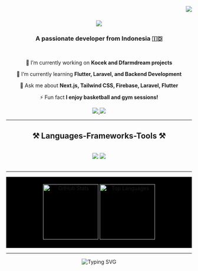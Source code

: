 <img align="right" src="https://visitor-badge.laobi.icu/badge?page_id=djaelani.djaelani" />

<h1 align="center">
    <img src="https://readme-typing-svg.herokuapp.com/?font=Righteous&size=35&center=true&vCenter=true&width=500&height=70&duration=4000&lines=Hi+There!+👋;+I'm+Djae!;" />
</h1>

<h3 align="center">A passionate developer from Indonesia 🇮🇩</h3>

<br/>

<div align="center">
 
 🔭 I’m currently working on **Kocek and Dfarmdream projects**
 
 🌱 I’m currently learning **Flutter, Laravel, and Backend Development**

 💬 Ask me about **Next.js, Tailwind CSS, Firebase, Laravel, Flutter**

 ⚡ Fun fact **I enjoy basketball and gym sessions!**

</div>
 
<div align="center"> 
  <a href="mailto:rizkidjaelani@gmail.com">
    <img src="https://img.shields.io/badge/Gmail-333333?style=for-the-badge&logo=gmail&logoColor=red" />
  </a>
  <a href="https://linkedin.com/in/rizkidjaelani" target="djaeikky@gmail.com">
    <img src="https://img.shields.io/badge/LinkedIn-0077B5?style=for-the-badge&logo=linkedin&logoColor=white" target="https://www.linkedin.com/in/rizki-d-6587b1319?utm_source=share&utm_campaign=share_via&utm_content=profile&utm_medium=android_app" />
  </a>
</div>

<hr/>

<h2 align="center">⚒️ Languages-Frameworks-Tools ⚒️</h2>
<br/>
<div align="center">
    <img src="https://skillicons.dev/icons?i=react,bootstrap,flutter,html,css,vscode,github,php,tailwind,git,laravel" />
    <img src="https://skillicons.dev/icons?i=javascript,postgresql,sass,firebase,mysql,flutter,nextjs,python" /><br>
</div>

<br/>
<hr/>

<div align="center" style="background-color: #000; padding: 20px;">
  <img 
    src="https://github-readme-stats.vercel.app/api?username=DJAErizki&hide_title=false&hide_rank=false&show_icons=true&include_all_commits=true&count_private=true&disable_animations=false&theme=blueberry&locale=en&hide_border=false" 
    height="150" alt="GitHub Stats" />
  <img 
    src="https://github-readme-stats.vercel.app/api/top-langs?username=DJAErizki&locale=en&hide_title=false&layout=compact&card_width=320&langs_count=6&theme=blueberry&hide_border=false" 
    height="150" alt="Top Languages" />
</div>

---

<div align="center">
  <img 
    src="https://readme-typing-svg.herokuapp.com?font=Fira+Code&size=24&pause=1000&color=36BCF7&width=500&lines=Backend+Developer;Flutter+Enthusiast;Creative+Web+Developer;Passionate+about+UI%2FUX" 
    alt="Typing SVG" />
</div>
